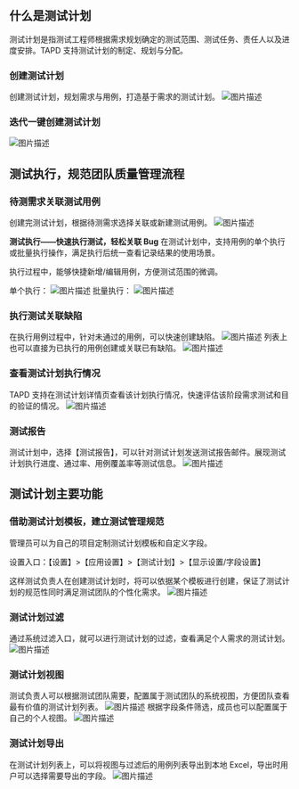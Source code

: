 ## 什么是测试计划

测试计划是指测试工程师根据需求规划确定的测试范围、测试任务、责任人以及进度安排。TAPD 支持测试计划的制定、规划与分配。

### 创建测试计划

创建测试计划，规划需求与用例，打造基于需求的测试计划。
![图片描述](https://main.qcloudimg.com/raw/4d38105165d5ef40b6f6b3676e0c6156.png)

### 迭代一键创建测试计划

![图片描述](https://main.qcloudimg.com/raw/cb3ad65ab34e39ae258abfaf7c3dd81e.png)

 

## 测试执行，规范团队质量管理流程

### 待测需求关联测试用例

创建完测试计划，根据待测需求选择关联或新建测试用例。
![图片描述](https://main.qcloudimg.com/raw/7a6689f9ffd3e329f4bdb27482b2b558.png)

**测试执行——快速执行测试，轻松关联 Bug**
在测试计划中，支持用例的单个执行或批量执行操作，满足执行后统一查看记录结果的使用场景。

执行过程中，能够快捷新增/编辑用例，方便测试范围的微调。

单个执行：
![图片描述](https://main.qcloudimg.com/raw/79562b1663aeb3d823f778faefc9aab0.png)
批量执行：
![图片描述](https://main.qcloudimg.com/raw/f85e748a5e5b4e4a9aaa3e57bf1ad36c.png)

### 执行测试关联缺陷

在执行用例过程中，针对未通过的用例，可以快速创建缺陷。
![图片描述](https://main.qcloudimg.com/raw/b7c7695cf2ecd20e0464e2406d134ee8.png)
列表上也可以直接为已执行的用例创建或关联已有缺陷。
![图片描述](https://main.qcloudimg.com/raw/101c75fcd561701a3bb6ab7a99c08a80.png)

### 查看测试计划执行情况

TAPD 支持在测试计划详情页查看该计划执行情况，快速评估该阶段需求测试和目的验证的情况。
![图片描述](https://main.qcloudimg.com/raw/637c796754cf389930f3d223befe1850.png)

### 测试报告

测试计划中，选择【测试报告】，可以针对测试计划发送测试报告邮件。展现测试计划执行进度、通过率、用例覆盖率等测试信息。
![图片描述](https://main.qcloudimg.com/raw/e61d026fcd5d9e668a220e86b86e52f7.png)

 

## 测试计划主要功能

### 借助测试计划模板，建立测试管理规范

管理员可以为自己的项目定制测试计划模板和自定义字段。

设置入口：【设置】>【应用设置】>【测试计划】>【显示设置/字段设置】

这样测试负责人在创建测试计划时，将可以依据某个模板进行创建，保证了测试计划的规范性同时满足测试团队的个性化需求。
![图片描述](https://main.qcloudimg.com/raw/dce06dd3f0315afe9eafd283a508532b.png)

### 测试计划过滤

通过系统过滤入口，就可以进行测试计划的过滤，查看满足个人需求的测试计划。
![图片描述](https://main.qcloudimg.com/raw/1831724a79266539c99edc64f627b11b.png)

### 测试计划视图

测试负责人可以根据测试团队需要，配置属于测试团队的系统视图，方便团队查看最有价值的测试计划列表。
![图片描述](https://main.qcloudimg.com/raw/588378b9dc978a2430377e54bb213210.png)
根据字段条件筛选，成员也可以配置属于自己的个人视图。
![图片描述](https://main.qcloudimg.com/raw/0376d314a0a33d94f9a46a4ec7c22e1b.png)

### 测试计划导出

在测试计划列表上，可以将视图与过滤后的用例列表导出到本地 Excel，导出时用户可以选择需要导出的字段。
![图片描述](https://main.qcloudimg.com/raw/d55bbe83e44bf6af463876299f2017df.png)
